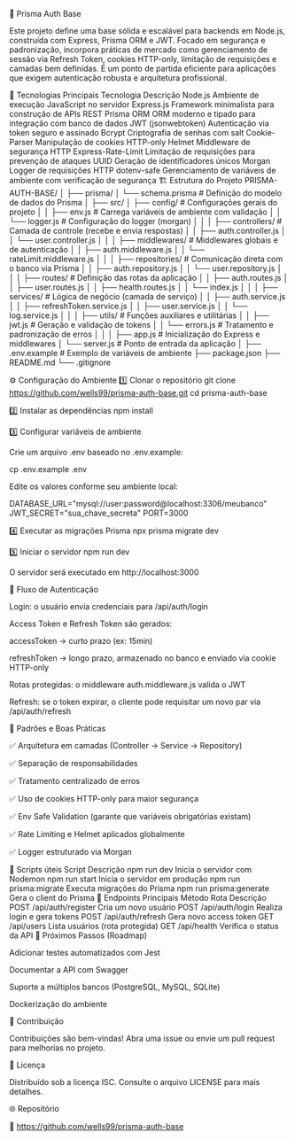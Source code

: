 🧩 Prisma Auth Base

Este projeto define uma base sólida e escalável para backends em Node.js, construída com Express, Prisma ORM e JWT.
Focado em segurança e padronização, incorpora práticas de mercado como gerenciamento de sessão via Refresh Token, cookies HTTP-only, limitação de requisições e camadas bem definidas.
É um ponto de partida eficiente para aplicações que exigem autenticação robusta e arquitetura profissional.

🚀 Tecnologias Principais
Tecnologia	Descrição
Node.js	Ambiente de execução JavaScript no servidor
Express.js	Framework minimalista para construção de APIs REST
Prisma ORM	ORM moderno e tipado para integração com banco de dados
JWT (jsonwebtoken)	Autenticação via token seguro e assinado
Bcrypt	Criptografia de senhas com salt
Cookie-Parser	Manipulação de cookies HTTP-only
Helmet	Middleware de segurança HTTP
Express-Rate-Limit	Limitação de requisições para prevenção de ataques
UUID	Geração de identificadores únicos
Morgan	Logger de requisições HTTP
dotenv-safe	Gerenciamento de variáveis de ambiente com verificação de segurança
🏗️ Estrutura do Projeto
PRISMA-AUTH-BASE/
│
├── prisma/
│   └── schema.prisma        # Definição do modelo de dados do Prisma
│
├── src/
│   ├── config/              # Configurações gerais do projeto
│   │   ├── env.js           # Carrega variáveis de ambiente com validação
│   │   └── logger.js        # Configuração do logger (morgan)
│   │
│   ├── controllers/         # Camada de controle (recebe e envia respostas)
│   │   ├── auth.controller.js
│   │   └── user.controller.js
│   │
│   ├── middlewares/         # Middlewares globais e de autenticação
│   │   ├── auth.middleware.js
│   │   └── rateLimit.middleware.js
│   │
│   ├── repositories/        # Comunicação direta com o banco via Prisma
│   │   ├── auth.repository.js
│   │   └── user.repository.js
│   │
│   ├── routes/              # Definição das rotas da aplicação
│   │   ├── auth.routes.js
│   │   ├── user.routes.js
│   │   ├── health.routes.js
│   │   └── index.js
│   │
│   ├── services/            # Lógica de negócio (camada de serviço)
│   │   ├── auth.service.js
│   │   ├── refreshToken.service.js
│   │   ├── user.service.js
│   │   └── log.service.js
│   │
│   ├── utils/               # Funções auxiliares e utilitárias
│   │   ├── jwt.js           # Geração e validação de tokens
│   │   └── errors.js        # Tratamento e padronização de erros
│   │
│   ├── app.js               # Inicialização do Express e middlewares
│   └── server.js            # Ponto de entrada da aplicação
│
├── .env.example             # Exemplo de variáveis de ambiente
├── package.json
├── README.md
└── .gitignore

⚙️ Configuração do Ambiente
1️⃣ Clonar o repositório
git clone https://github.com/wells99/prisma-auth-base.git
cd prisma-auth-base

2️⃣ Instalar as dependências
npm install

3️⃣ Configurar variáveis de ambiente

Crie um arquivo .env baseado no .env.example:

cp .env.example .env


Edite os valores conforme seu ambiente local:

DATABASE_URL="mysql://user:password@localhost:3306/meubanco"
JWT_SECRET="sua_chave_secreta"
PORT=3000

4️⃣ Executar as migrações Prisma
npx prisma migrate dev

5️⃣ Iniciar o servidor
npm run dev


O servidor será executado em http://localhost:3000

🔐 Fluxo de Autenticação

Login: o usuário envia credenciais para /api/auth/login

Access Token e Refresh Token são gerados:

accessToken → curto prazo (ex: 15min)

refreshToken → longo prazo, armazenado no banco e enviado via cookie HTTP-only

Rotas protegidas: o middleware auth.middleware.js valida o JWT

Refresh: se o token expirar, o cliente pode requisitar um novo par via /api/auth/refresh

🧠 Padrões e Boas Práticas

✅ Arquitetura em camadas (Controller → Service → Repository)

✅ Separação de responsabilidades

✅ Tratamento centralizado de erros

✅ Uso de cookies HTTP-only para maior segurança

✅ Env Safe Validation (garante que variáveis obrigatórias existam)

✅ Rate Limiting e Helmet aplicados globalmente

✅ Logger estruturado via Morgan

🧪 Scripts úteis
Script	Descrição
npm run dev	Inicia o servidor com Nodemon
npm run start	Inicia o servidor em produção
npm run prisma:migrate	Executa migrações do Prisma
npm run prisma:generate	Gera o client do Prisma
📘 Endpoints Principais
Método	Rota	Descrição
POST	/api/auth/register	Cria um novo usuário
POST	/api/auth/login	Realiza login e gera tokens
POST	/api/auth/refresh	Gera novo access token
GET	/api/users	Lista usuários (rota protegida)
GET	/api/health	Verifica o status da API
🧰 Próximos Passos (Roadmap)

 Adicionar testes automatizados com Jest

 Documentar a API com Swagger

 Suporte a múltiplos bancos (PostgreSQL, MySQL, SQLite)

 Dockerização do ambiente

🤝 Contribuição

Contribuições são bem-vindas!
Abra uma issue ou envie um pull request para melhorias no projeto.

📄 Licença

Distribuído sob a licença ISC.
Consulte o arquivo LICENSE
 para mais detalhes.

🌐 Repositório

🔗 https://github.com/wells99/prisma-auth-base